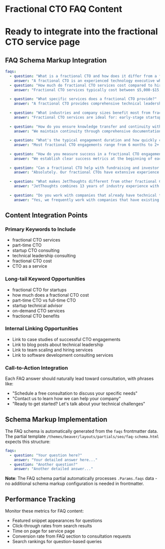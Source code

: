 # Fractional CTO FAQ Content

# Ready to integrate into the fractional CTO service page

## FAQ Schema Markup Integration

```yaml
faqs:
  - question: "What is a fractional CTO and how does it differ from a full-time CTO?"
    answer: "A fractional CTO is an experienced technology executive who provides strategic technical leadership on a part-time or contract basis. Unlike a full-time CTO, a fractional CTO offers the same high-level expertise and strategic guidance but at a fraction of the cost, typically working 10-20 hours per week. This model is perfect for startups and growing companies that need executive-level technical leadership but can't justify the $200,000+ salary of a full-time CTO."
  - question: "How much do fractional CTO services cost compared to hiring a full-time CTO?"
    answer: "Fractional CTO services typically cost between $5,000-$15,000 per month, depending on the scope and time commitment required. This represents 60-80% cost savings compared to a full-time CTO salary, which averages $250,000-$400,000 annually plus benefits and equity. With JetThoughts, you get 13+ years of industry experience and proven results at a predictable monthly cost."
    
  - question: "What specific services does a fractional CTO provide?"
    answer: "A fractional CTO provides comprehensive technical leadership including: technology strategy and roadmap development, software architecture decisions, development team hiring and management, technical due diligence for investors, security and compliance oversight, vendor evaluation and management, and bridging communication between technical teams and business stakeholders. We tailor our services to your specific business needs and growth stage."
    
  - question: "What industries and company sizes benefit most from fractional CTO services?"
    answer: "Fractional CTO services are ideal for: early-stage startups (pre-Series A) needing technical validation, growing companies (10-100 employees) scaling their development teams, non-technical founders building software products, companies undergoing digital transformation, and businesses preparing for technical due diligence. We've successfully worked with companies in fintech, healthcare, e-commerce, SaaS, and professional services industries."
    
  - question: "How do you ensure knowledge transfer and continuity with fractional engagement?"
    answer: "We maintain continuity through comprehensive documentation of all technical decisions, architectural diagrams, and strategic recommendations. Our fractional CTOs work closely with your internal team to transfer knowledge and establish sustainable processes. We use collaborative tools like Slack, GitHub, and project management platforms to maintain consistent communication. Many of our fractional CTO relationships evolve into long-term partnerships, with our average client relationship lasting 5+ years."
    
  - question: "What's the typical engagement duration and how quickly can you start?"
    answer: "Most fractional CTO engagements range from 6 months to 2+ years, depending on your company's growth stage and needs. We can typically start within 1-2 weeks after initial consultation and agreement. The engagement can be scaled up or down based on your evolving needs - from 10 hours per week during planning phases to 30+ hours during critical development periods or funding rounds."
    
  - question: "How do you measure success in a fractional CTO engagement?"
    answer: "We establish clear success metrics at the beginning of each engagement, typically including: reduced development cycle times, improved code quality and technical debt metrics, successful team scaling and reduced turnover, on-time project delivery, improved technical documentation and processes, and positive feedback from development teams. We provide monthly reports showing progress against these KPIs and adjust our approach based on results."
    
  - question: "Can a fractional CTO help with fundraising and investor relations?"
    answer: "Absolutely. Our fractional CTOs have extensive experience supporting fundraising efforts by: preparing technical due diligence materials, creating compelling technology presentations for investors, developing realistic technical roadmaps and timelines, conducting security and compliance audits, and representing the technical vision during investor meetings. We've helped clients successfully raise over $50M in funding by providing credible technical leadership during the fundraising process."
    
  - question: "What makes JetThoughts different from other fractional CTO providers?"
    answer: "JetThoughts combines 13 years of industry experience with a proven track record of long-term client relationships (5-year average). Our fractional CTOs are hands-on technical leaders who have built and scaled development teams, not just consultants. We offer comprehensive services from strategic planning to hands-on implementation, and our developers have an average of 8+ years of experience. We also provide flexible engagement models that can adapt as your company grows."
    
  - question: "Do you work with companies that already have technical teams?"
    answer: "Yes, we frequently work with companies that have existing development teams. Our fractional CTOs excel at: evaluating and optimizing current technical processes, mentoring existing technical leads, implementing best practices and improving code quality, facilitating better communication between technical and business teams, and providing strategic direction for complex technical decisions. We integrate seamlessly with your existing team to enhance their capabilities rather than replace them."
```

## Content Integration Points

### Primary Keywords to Include

- fractional CTO services
- part-time CTO
- startup CTO consulting
- technical leadership consulting
- fractional CTO cost
- CTO as a service

### Long-tail Keyword Opportunities

- fractional CTO for startups
- how much does a fractional CTO cost
- part-time CTO vs full-time CTO
- startup technical advisor
- on-demand CTO services
- fractional CTO benefits

### Internal Linking Opportunities

- Link to case studies of successful CTO engagements
- Link to blog posts about technical leadership
- Link to team scaling and hiring services
- Link to software development consulting services

### Call-to-Action Integration

Each FAQ answer should naturally lead toward consultation, with phrases like:

- "Schedule a free consultation to discuss your specific needs"
- "Contact us to learn how we can help your company"
- "Ready to get started? Let's talk about your technical challenges"

## Schema Markup Implementation

The FAQ schema is automatically generated from the `faqs` frontmatter data. The partial template `/themes/beaver/layouts/partials/seo/faq-schema.html` expects this structure:

```yaml
faqs:
  - question: "Your question here?"
    answer: "Your detailed answer here..."
  - question: "Another question?"
    answer: "Another detailed answer..."
```

**Note**: The FAQ schema partial automatically processes `.Params.faqs` data - no additional schema markup configuration is needed in frontmatter.

## Performance Tracking

Monitor these metrics for FAQ content:

- Featured snippet appearances for questions
- Click-through rates from search results
- Time on page for service page
- Conversion rate from FAQ section to consultation requests
- Search rankings for question-based queries
